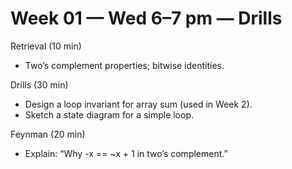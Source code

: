# Week 01 — Wed 6–7 pm — Drills

Retrieval (10 min)
- Two’s complement properties; bitwise identities.

Drills (30 min)
- Design a loop invariant for array sum (used in Week 2).
- Sketch a state diagram for a simple loop.

Feynman (20 min)
- Explain: “Why -x == ~x + 1 in two’s complement.”